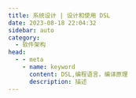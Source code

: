 ```yaml
---
title: 系统设计 | 设计和使用 DSL
date: 2023-08-18 22:04:32
sidebar: auto
category: 
  - 软件架构
head:
  - - meta
    - name: keyword
      content: DSL,编程语言，编译原理
      description: 描述
---
```


